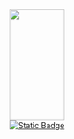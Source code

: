 <div id="header" align="center">
  <img src="https://i.giphy.com/media/v1.Y2lkPTc5MGI3NjExamthcXRma2ZvanZhNThlcHRhbHFiYWZvdXZoMjVzNmU5ZGgwdTkzaiZlcD12MV9pbnRlcm5hbF9naWZfYnlfaWQmY3Q9Zw/DyNmUtSKQZ61i/giphy.gif" width="100px" height="200px"/>
</div>
<div id="socials" align="center">
    <a href="https://t.me/romaperec">
    <img alt="Static Badge" src="https://img.shields.io/badge/Telegram-white?style=for-the-badge&logo=telegram&logoColor=white&logoSize=100&color=blue&link=https%3A%2F%2Ft.me%2Fromaperec">
  </a>
</div>

